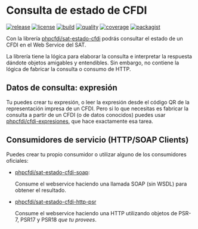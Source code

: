# Consulta de estado de CFDI

[![release](https://img.shields.io/github/release/phpcfdi/sat-estado-cfdi)](https://github.com/phpcfdi/sat-estado-cfdi/releases)
[![license](https://img.shields.io/github/license/phpcfdi/sat-estado-cfdi)](https://github.com/phpcfdi/sat-estado-cfdi/blob/master/LICENSE)
[![build](https://img.shields.io/travis/phpcfdi/sat-estado-cfdi/master)](https://travis-ci.org/phpcfdi/sat-estado-cfdi)
[![quality](https://img.shields.io/scrutinizer/g/phpcfdi/sat-estado-cfdi/master)](https://scrutinizer-ci.com/g/phpcfdi/sat-estado-cfdi/)
[![coverage](https://img.shields.io/scrutinizer/coverage/g/phpcfdi/sat-estado-cfdi/master)](https://packagist.org/packages/phpcfdi/sat-estado-cfdi)
[![packagist](https://img.shields.io/packagist/dt/phpcfdi/sat-estado-cfdi)](https://scrutinizer-ci.com/g/phpcfdi/sat-estado-cfdi/code-structure/master/code-coverage/src/)

Con la librería [phpcfdi/sat-estado-cfdi][packagist] podrás consultar el estado de un CFDI en
el Web Service del SAT.

La librería tiene la lógica para elaborar la consulta e interpretar la respuesta dándote objetos
amigables y entendibles. Sin embargo, no contiene la lógica de fabricar la consulta o consumo de HTTP.

## Datos de consulta: expresión

Tu puedes crear tu expresión, o leer la expresión desde el código QR de la representación impresa
de un CFDI. Pero si lo que necesitas es fabricar la consulta a partir de un CFDI (o de datos conocidos)
puedes usar [phpcfdi/cfdi-expresiones](cfdi-expresiones.md), que hace exactamente esa tarea.

## Consumidores de servicio (HTTP/SOAP Clients)

Puedes crear tu propio consumidor o utilizar alguno de los consumidores oficiales:

- [phpcfdi/sat-estado-cfdi-soap](https://github.com/phpcfdi/sat-estado-cfdi-soap):

  Consume el webservice haciendo una llamada SOAP (sin WSDL) para obtener el resultado.

- [phpcfdi/sat-estado-cfdi-http-psr](https://github.com/phpcfdi/sat-estado-cfdi-http-psr)

  Consume el webservice haciendo una HTTP utilizando objetos de PSR-7, PSR17 y PSR18 *que tu provees*.

[packagist]: https://packagist.org/packages/phpcfdi/sat-estado-cfdi
